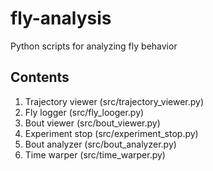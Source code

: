 # fly-analysis
Python scripts for analyzing fly behavior


## Contents
1. Trajectory viewer (src/trajectory_viewer.py)
2. Fly logger (src/fly_looger.py)
3. Bout viewer (src/bout_viewer.py)
4. Experiment stop (src/experiment_stop.py)
5. Bout analyzer (src/bout_analyzer.py)
6. Time warper (src/time_warper.py)